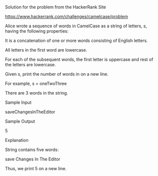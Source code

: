 

Solution for the problem from the HackerRank Site

https://www.hackerrank.com/challenges/camelcase/problem

Alice wrote a sequence of words in CamelCase as a string of letters, s, having the following properties:

It is a concatenation of one or more words consisting of English letters.

All letters in the first word are lowercase.

For each of the subsequent words, the first letter is uppercase and rest of the letters are lowercase.


Given s, print the number of words in  on a new line.

For example, s = oneTwoThree 

There are  3 words in the string.

Sample Input

saveChangesInTheEditor

Sample Output

5

Explanation

String  contains five words:

save
Changes
In
The
Editor

Thus, we print  5 on a new line.
